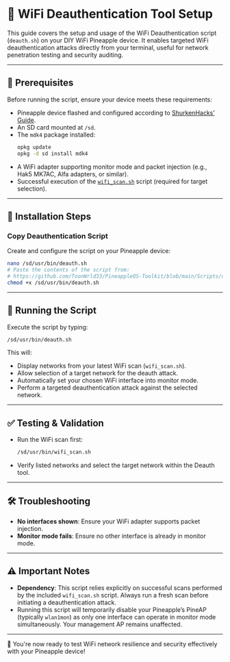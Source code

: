 # 📡 WiFi Deauthentication Tool Setup

This guide covers the setup and usage of the WiFi Deauthentication script (`deauth.sh`) on your DIY WiFi Pineapple device. It enables targeted WiFi deauthentication attacks directly from your terminal, useful for network penetration testing and security auditing.

---

## 📌 Prerequisites

Before running the script, ensure your device meets these requirements:

- Pineapple device flashed and configured according to [ShurkenHacks’ Guide](https://github.com/SHUR1K-N/WiFi-Mangoapple-Resources).
- An SD card mounted at `/sd`.
- The `mdk4` package installed:
  ```bash
  opkg update
  opkg -d sd install mdk4
  ```
- A WiFi adapter supporting monitor mode and packet injection (e.g., Hak5 MK7AC, Alfa adapters, or similar).
- Successful execution of the [`wifi_scan.sh`](./wifi_scan.sh) script (required for target selection).

---

## 🔧 Installation Steps

### Copy Deauthentication Script

Create and configure the script on your Pineapple device:

```bash
nano /sd/usr/bin/deauth.sh
# Paste the contents of the script from:
# https://github.com/ToonWrld33/PineappleOS-Toolkit/blob/main/Scripts/deauth.sh
chmod +x /sd/usr/bin/deauth.sh
```

---

## 🚀 Running the Script

Execute the script by typing:

```bash
/sd/usr/bin/deauth.sh
```

This will:

- Display networks from your latest WiFi scan (`wifi_scan.sh`).
- Allow selection of a target network for the deauth attack.
- Automatically set your chosen WiFi interface into monitor mode.
- Perform a targeted deauthentication attack against the selected network.

---

## ✅ Testing & Validation

- Run the WiFi scan first:
  ```bash
  /sd/usr/bin/wifi_scan.sh
  ```
- Verify listed networks and select the target network within the Deauth tool.

---

## 🛠 Troubleshooting

- **No interfaces shown**: Ensure your WiFi adapter supports packet injection.
- **Monitor mode fails**: Ensure no other interface is already in monitor mode.

---

## ⚠️ Important Notes

- **Dependency**: This script relies explicitly on successful scans performed by the included `wifi_scan.sh` script. Always run a fresh scan before initiating a deauthentication attack.
- Running this script will temporarily disable your Pineapple’s PineAP (typically `wlan1mon`) as only one interface can operate in monitor mode simultaneously. Your management AP remains unaffected.

---

🎯 You're now ready to test WiFi network resilience and security effectively with your Pineapple device!

